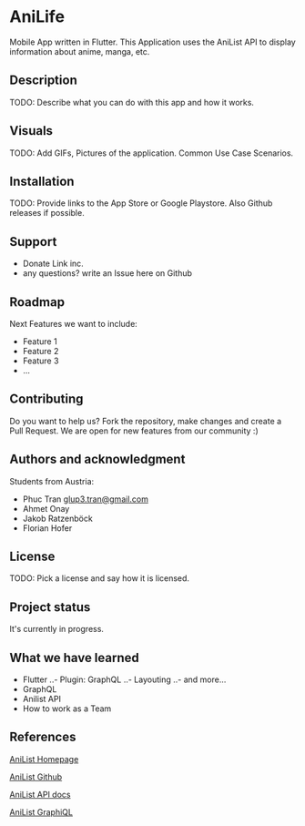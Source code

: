 # AniLife

Mobile App written in Flutter. This Application uses the AniList API to display information about anime, manga, etc.

## Description

TODO: Describe what you can do with this app and how it works.

## Visuals

TODO: Add GIFs, Pictures of the application. Common Use Case Scenarios.

## Installation

TODO: Provide links to the App Store or Google Playstore. Also Github releases if possible.

## Support

- Donate Link inc.
- any questions? write an Issue here on Github

## Roadmap

Next Features we want to include:

- Feature 1
- Feature 2
- Feature 3
- ...

## Contributing

Do you want to help us? Fork the repository, make changes and create a Pull Request. We are open for new features from our community :)

## Authors and acknowledgment

Students from Austria:

- Phuc Tran <glup3.tran@gmail.com>
- Ahmet Onay <null>
- Jakob Ratzenböck <null>
- Florian Hofer <null>
  
## License

TODO: Pick a license and say how it is licensed.

## Project status

It's currently in progress.

## What we have learned

- Flutter
..- Plugin: GraphQL
..- Layouting
..- and more...
- GraphQL
- Anilist API
- How to work as a Team

## References

[AniList Homepage](https://anilist.co/)

[AniList Github](https://github.com/AniList/ApiV2-GraphQL-Docs)

[AniList API docs](https://anilist.gitbook.io/anilist-apiv2-docs/)

[AniList GraphiQL](https://anilist.co/graphiql)
